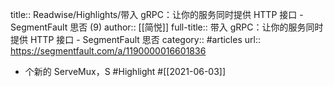 title:: Readwise/Highlights/带入 gRPC：让你的服务同时提供 HTTP 接口 - SegmentFault 思否 (9)
author:: [[简悦]]
full-title:: 带入 gRPC：让你的服务同时提供 HTTP 接口 - SegmentFault 思否
category:: #articles
url:: https://segmentfault.com/a/1190000016601836

- 个新的 ServeMux，S #Highlight #[[2021-06-03]]